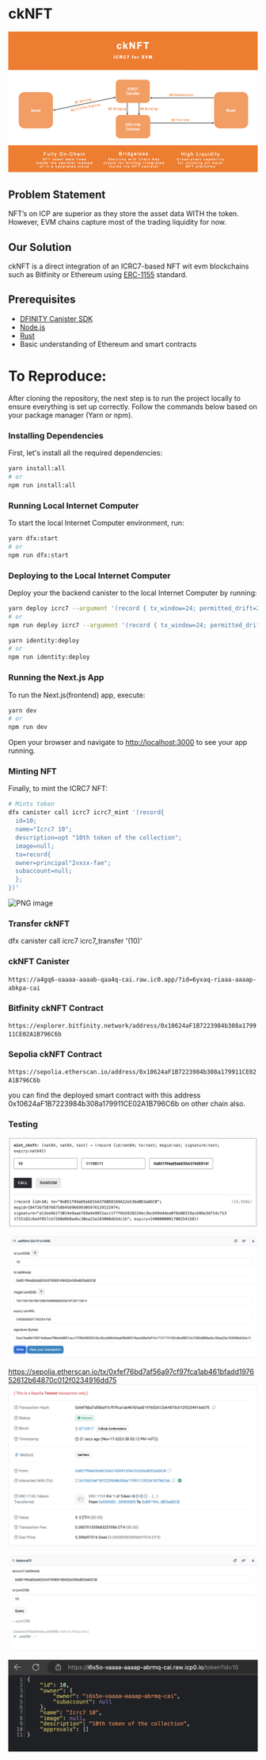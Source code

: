 # ckNFT

![ckNFT-diagram](assets/ckNFT-diagram.png)

## Problem Statement

NFT’s on ICP are superior as they store the asset data WITH the token.
However, EVM chains capture most of the trading liquidity for now.

## Our Solution

ckNFT is a direct integration of an ICRC7-based NFT wit evm blockchains such as Bitfinity or Ethereum using [ERC-1155](https://eips.ethereum.org/EIPS/eip-1155) standard.

## Prerequisites

- [DFINITY Canister SDK](https://sdk.dfinity.org/docs/quickstart/local-quickstart.html)
- [Node.js](https://nodejs.org/en/download/)
- [Rust](https://www.rust-lang.org/tools/install)
- Basic understanding of Ethereum and smart contracts

# To Reproduce:

After cloning the repository, the next step is to run the project locally to ensure everything is set up correctly. Follow the commands below based on your package manager (Yarn or npm).

### Installing Dependencies

First, let's install all the required dependencies:

```bash
yarn install:all
# or
npm run install:all
```

### Running Local Internet Computer

To start the local Internet Computer environment, run:

```bash
yarn dfx:start
# or
npm run dfx:start
```

### Deploying to the Local Internet Computer

Deploy your the backend canister to the local Internet Computer by running:

```bash
yarn deploy icrc7 --argument '(record { tx_window=24; permitted_drift=2; name="Icrc7 Token"; symbol="ICRC7"; minting_authority=principal"'$(dfx identity get-principal)'";royalties=null;royalties_recipient=null;description=opt "ICRC7 Standard Token";image=null;supply_cap=null;cknft_eth_address="0x22c64ea6fa6c67b9331cc45967a257456b03d518";ecdsa_key_name="dfx_test_key";})'
# or
npm run deploy icrc7 --argument '(record { tx_window=24; permitted_drift=2; name="Icrc7 Token"; symbol="ICRC7"; minting_authority=principal"'$(dfx identity get-principal)'";royalties=null;royalties_recipient=null;description=opt "ICRC7 Standard Token";image=null;supply_cap=null;cknft_eth_address="0x22c64ea6fa6c67b9331cc45967a257456b03d518";ecdsa_key_name="dfx_test_key";})'
```

```bash
yarn identity:deploy
# or
npm run identity:deploy
```

### Running the Next.js App

To run the Next.js(frontend) app, execute:

```bash
yarn dev
# or
npm run dev
```

Open your browser and navigate to [http://localhost:3000](http://localhost:3000) to see your app running.

### Minting NFT

Finally, to mint the ICRC7 NFT:

```bash
# Mints token
dfx canister call icrc7 icrc7_mint '(record{
  id=10;
  name="Icrc7 10";
  description=opt "10th token of the collection";
  image=null;
  to=record{
  owner=principal"2vxsx-fae";
  subaccount=null;
  };
})'
```

<img width="1617" alt="PNG image" src="https://github.com/b3hr4d/cknft/assets/35742176/b19c185c-997b-46fe-ae47-304feed10155">

### Transfer ckNFT

dfx canister call icrc7 icrc7_transfer '(10)'

### ckNFT Canister

`https://a4gq6-oaaaa-aaaab-qaa4q-cai.raw.ic0.app/?id=6yxaq-riaaa-aaaap-abkpa-cai`

### Bitfinity ckNFT Contract

`https://explorer.bitfinity.network/address/0x10624aF1B7223984b308a179911CE02A1B796C6b`

### Sepolia ckNFT Contract

`https://sepolia.etherscan.io/address/0x10624aF1B7223984b308a179911CE02A1B796C6b`

you can find the deployed smart contract with this address 0x10624aF1B7223984b308a179911CE02A1B796C6b on other chain also.

### Testing

![Alt text](assets/1.png)

![Alt text](assets/2.png)

https://sepolia.etherscan.io/tx/0xfef76bd7af56a97cf97fca1ab461bfadd197652612b64870c012f0234916dd75
![Alt text](assets/3.png)

![Alt text](assets/4.png)

![Alt text](assets/5.png)
